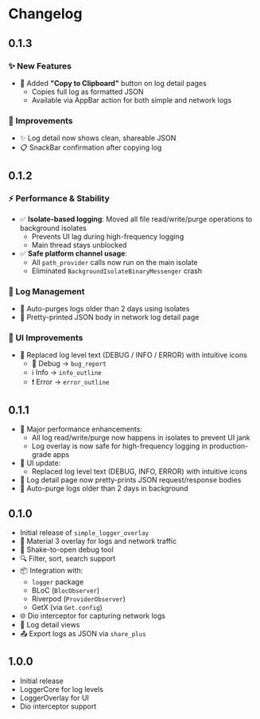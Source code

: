 # Changelog

## 0.1.3

### ✨ New Features
- 📝 Added **"Copy to Clipboard"** button on log detail pages
  - Copies full log as formatted JSON
  - Available via AppBar action for both simple and network logs

### 🔧 Improvements
- ✨ Log detail now shows clean, shareable JSON
- 📋 SnackBar confirmation after copying log

## 0.1.2

### ⚡ Performance & Stability
- ✅ **Isolate-based logging**: Moved all file read/write/purge operations to background isolates
  - Prevents UI lag during high-frequency logging
  - Main thread stays unblocked
- ✅ **Safe platform channel usage**:
  - All `path_provider` calls now run on the main isolate
  - Eliminated `BackgroundIsolateBinaryMessenger` crash

### 🧼 Log Management
- 🧹 Auto-purges logs older than 2 days using isolates
- 🧾 Pretty-printed JSON body in network log detail page

### 🎨 UI Improvements
- 🔁 Replaced log level text (DEBUG / INFO / ERROR) with intuitive icons
  - 🐞 Debug → `bug_report`
  - ℹ️ Info → `info_outline`
  - ❗ Error → `error_outline`

## 0.1.1

- 🧠 Major performance enhancements:
  - All log read/write/purge now happens in isolates to prevent UI jank
  - Log overlay is now safe for high-frequency logging in production-grade apps
- 🎯 UI update:
  - Replaced log level text (DEBUG, INFO, ERROR) with intuitive icons
- 🧾 Log detail page now pretty-prints JSON request/response bodies
- 🛑 Auto-purge logs older than 2 days in background

## 0.1.0

- Initial release of `simple_logger_overlay`
- 🌈 Material 3 overlay for logs and network traffic
- 🚀 Shake-to-open debug tool
- 🔍 Filter, sort, search support
- 📦 Integration with:
  - `logger` package
  - BLoC (`BlocObserver`)
  - Riverpod (`ProviderObserver`)
  - GetX (via `Get.config`)
- 🌐 Dio interceptor for capturing network logs
- 🧾 Log detail views
- 📤 Export logs as JSON via `share_plus`

## 1.0.0

- Initial release
- LoggerCore for log levels
- LoggerOverlay for UI
- Dio interceptor support